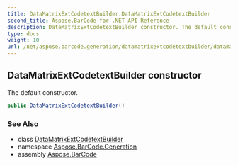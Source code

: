 ```yaml
---
title: DataMatrixExtCodetextBuilder.DataMatrixExtCodetextBuilder
second_title: Aspose.BarCode for .NET API Reference
description: DataMatrixExtCodetextBuilder constructor. The default constructor
type: docs
weight: 10
url: /net/aspose.barcode.generation/datamatrixextcodetextbuilder/datamatrixextcodetextbuilder/
---
```

## DataMatrixExtCodetextBuilder constructor

The default constructor.

```csharp
public DataMatrixExtCodetextBuilder()
```

### See Also

* class [DataMatrixExtCodetextBuilder](../)
* namespace [Aspose.BarCode.Generation](../../../aspose.barcode.generation/)
* assembly [Aspose.BarCode](../../../)


